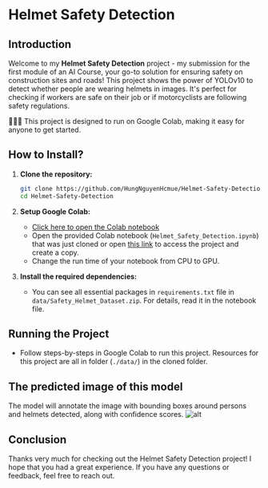 # Helmet Safety Detection

## Introduction

Welcome to my **Helmet Safety Detection** project - my submission for the first module of an AI Course, your go-to solution for ensuring safety on construction sites and roads! This project shows the power of YOLOv10 to detect whether people are wearing helmets in images. It's perfect for checking if workers are safe on their job or if motorcyclists are following safety regulations.

🚀🚀🚀 This project is designed to run on Google Colab, making it easy for anyone to get started.

## How to Install?

1. **Clone the repository:**

    ```bash
    git clone https://github.com/HungNguyenHcmue/Helmet-Safety-Detection.git
    cd Helmet-Safety-Detection
    ```

2. **Setup Google Colab:**

    - [Click here to open the Colab notebook](https://colab.research.google.com/)
    - Open the provided Colab notebook (`Helmet_Safety_Detection.ipynb`) that was just cloned or open [this link](https://colab.research.google.com/drive/1cl5xAj7-yGIop-yrc3fZDwTmSdaXuZiR?usp=sharing) to access the project and create a copy.
    - Change the run time of your notebook from CPU to GPU.

3. **Install the required dependencies:**

    - You can see all essential packages in `requirements.txt` file in `data/Safety_Helmet_Dataset.zip`. For details, read it in the notebook file.

## Running the Project

- Follow steps-by-steps in Google Colab to run this project. Resources for this project are all in folder (`./data/`) in the cloned folder.

## The predicted image of this model

The model will annotate the image with bounding boxes around persons and helmets detected, along with confidence scores.
![alt](https://drive.google.com/file/d/15TZbaPcx0RV7JyxsBmyR0cNXUyiqtAav/view?usp=sharing)

## Conclusion

Thanks very much for checking out the Helmet Safety Detection project! I hope that you had a great experience. If you have any questions or feedback, feel free to reach out.
